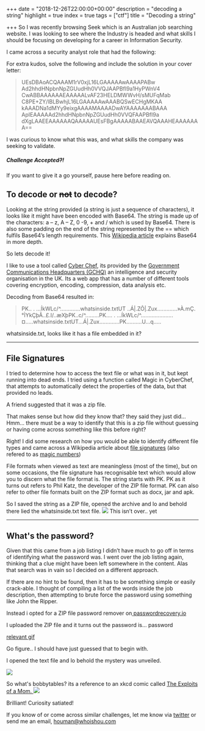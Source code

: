 +++
date = "2018-12-26T22:00:00+00:00"
description = "decoding a string"
highlight = true
index = true
tags = ["ctf"]
title = "Decoding a string"

+++
So I was recently browsing Seek which is an Australian job searching website. I was looking to see where the Industry is headed and what skills I should be focusing on developing for a career in Information Security.

I came across a security analyst role that had the following:

For extra kudos, solve the following and include the solution in your cover letter:

> UEsDBAoACQAAAM1rV0xjL16LGAAAAAwAAAAPABw
> Ad2hhdHNpbnNpZGUudHh0VVQJAAPBfI9a1HyPWnV4
> CwABBAAAAAAEAAAAALvAF23HELDMWWvH/sMUFqMab
> C8PE+ZY/lBLBwhjL16LGAAAAAwAAABQSwECHgMKAA
> kAAADNa1dMYy9eixgAAAAMAAAADwAYAAAAAAABAAA
> ApIEAAAAAd2hhdHNpbnNpZGUudHh0VVQFAAPBfI9a
> dXgLAAEEAAAAAAQAAAAAUEsFBgAAAAABAAEAVQAAAHEAAAAAAA==

I was curious to know what this was, and what skills the company was seeking to validate.

##### Challenge Accepted~~?~~!

If you want to give it a go yourself, pause here before reading on.

## To decode or ~~not~~ to decode?

Looking at the string provided (a string is just a sequence of characters), it looks like it might have been encoded with Base64. The string is made up of the characters: a – z, A – Z, 0 -9, + and / which is used by Base64. There is also some padding on the end of the string represented by the == which fulfils Base64’s length requirements. This [Wikipedia article](https://en.wikipedia.org/wiki/Base64) explains Base64 in more depth.

So lets decode it!

I like to use a tool called [Cyber Chef](https://gchq.github.io/CyberChef/), its provided by the [Government Communications Headquarters (GCHQ)](https://www.gchq.gov.uk/) an intelligence and security organisation in the UK. Its a web app that has a number of different tools covering encryption, encoding, compression, data analysis etc.

Decoding from Base64 resulted in:

> PK..
> .	...ÍkWLc/^.............whatsinside.txtUT	..Á|.ZÔ|.Zux.............»À.mÇ.°ÌYkÇþÃ..£.l/..æXþPK..c/^.........PK....
> .	...ÍkWLc/^.....................¤.....whatsinside.txtUT...Á|.Zux.............PK..........U...q.....

whatsinside.txt, looks like it has a file embedded in it?

***

## File Signatures

I tried to determine how to access the text file or what was in it, but kept running into dead ends. I tried using a function called Magic in CyberChef, that attempts to automatically detect the properties of the data, but that provided no leads.

A friend suggested that it was a zip file.

That makes sense but how did they know that? they said they just did…
Hmm… there must be a way to identify that this is a zip file without guessing or having come across something like this before right?

Right! I did some research on how you would be able to identify different file types and came across a Wikipedia article about [file signatures](https://en.wikipedia.org/wiki/List_of_file_signatures) (also refered to as [magic numbers]( https://en.wikipedia.org/wiki/Magic_number_(programming)))

File formats when viewed as text are meaningless (most of the time), but on some occasions, the file signature has recognisable text which would allow you to discern what the file format is. The string starts with PK. PK as it turns out refers to Phil Katz, the developer of the ZIP file format.
PK can also refer to other file formats built on the ZIP format such as docx, jar and apk.

So I saved the string as a ZIP file, opened the archive and lo and behold there lied the whatsinside.txt text file.
![](/uploads/passwordneeded.png)
This isn’t over.. yet

***

## What's the password?

Given that this came from a job listing I didn’t have much to go off in terms of identifying what the password was.
I went over the job listing again, thinking that a clue might have been left somewhere in the content.
Alas that search was in vain so I decided on a different approach.

If there are no hint to be found, then it has to be something simple or easily crack-able. I thought of compiling a list of the words inside the job description, then attempting to brute force the password using something like John the Ripper.

Instead i opted for a ZIP file password remover on[ passwordrecovery.io]( passwordrecovery.io)

I uploaded the ZIP file and it turns out the password is… password

[relevant gif](https://media.giphy.com/media/12Wg70eAHyifPW/giphy.gif)

Go figure.. I should have just guessed that to begin with.

I opened the text file and lo behold the mystery was unveiled.

![](/uploads/whatsinside.png)

So what's bobbytables? its a reference to an xkcd comic called [The Exploits of a Mom. ](https://xkcd.com/327/)![](/uploads/exploits_of_a_mom.png)

Brilliant! Curiosity satiated!

If you know of or come across similar challenges, let me know via [twitter]() or send me an email, houman@whoishou.com